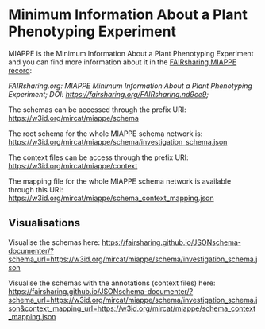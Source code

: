 # Minimum Information About a Plant Phenotyping Experiment

MIAPPE is the Minimum Information About a Plant Phenotyping Experiment and you can find more information about it in the [FAIRsharing MIAPPE record](https://fairsharing.org/FAIRsharing.nd9ce9):

*FAIRsharing.org: MIAPPE Minimum Information About a Plant Phenotyping Experiment; DOI: https://fairsharing.org/FAIRsharing.nd9ce9;*

The schemas can be accessed through the prefix URI: https://w3id.org/mircat/miappe/schema

The root schema for the whole MIAPPE schema network is: https://w3id.org/mircat/miappe/schema/investigation_schema.json

The context files can be access through the prefix URI: https://w3id.org/mircat/miappe/context

The mapping file for the whole MIAPPE schema network is available through this URI: https://w3id.org/mircat/miappe/schema_context_mapping.json


## Visualisations

Visualise the schemas here: https://fairsharing.github.io/JSONschema-documenter/?schema_url=https://w3id.org/mircat/miappe/schema/investigation_schema.json

Visualise the schemas with the annotations (context files) here: https://fairsharing.github.io/JSONschema-documenter/?schema_url=https://w3id.org/mircat/miappe/schema/investigation_schema.json&context_mapping_url=https://w3id.org/mircat/miappe/schema_context_mapping.json